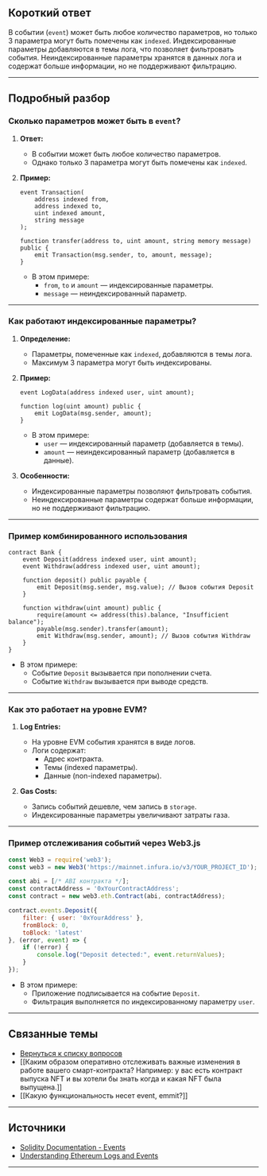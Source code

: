 
## Короткий ответ

В событии (`event`) может быть любое количество параметров, но только 3 параметра могут быть помечены как `indexed`. Индексированные параметры добавляются в темы лога, что позволяет фильтровать события. Неиндексированные параметры хранятся в данных лога и содержат больше информации, но не поддерживают фильтрацию.

---

## Подробный разбор

### **Сколько параметров может быть в `event`?**
1. **Ответ:**
   - В событии может быть любое количество параметров.
   - Однако только 3 параметра могут быть помечены как `indexed`.

2. **Пример:**
   ```solidity
   event Transaction(
       address indexed from,
       address indexed to,
       uint indexed amount,
       string message
   );

   function transfer(address to, uint amount, string memory message) public {
       emit Transaction(msg.sender, to, amount, message);
   }
   ```

   - В этом примере:
     - `from`, `to` и `amount` — индексированные параметры.
     - `message` — неиндексированный параметр.

---

### **Как работают индексированные параметры?**
1. **Определение:**
   - Параметры, помеченные как `indexed`, добавляются в темы лога.
   - Максимум 3 параметра могут быть индексированы.

2. **Пример:**
   ```solidity
   event LogData(address indexed user, uint amount);

   function log(uint amount) public {
       emit LogData(msg.sender, amount);
   }
   ```

   - В этом примере:
     - `user` — индексированный параметр (добавляется в темы).
     - `amount` — неиндексированный параметр (добавляется в данные).

3. **Особенности:**
   - Индексированные параметры позволяют фильтровать события.
   - Неиндексированные параметры содержат больше информации, но не поддерживают фильтрацию.

---

### **Пример комбинированного использования**
```solidity
contract Bank {
    event Deposit(address indexed user, uint amount);
    event Withdraw(address indexed user, uint amount);

    function deposit() public payable {
        emit Deposit(msg.sender, msg.value); // Вызов события Deposit
    }

    function withdraw(uint amount) public {
        require(amount <= address(this).balance, "Insufficient balance");
        payable(msg.sender).transfer(amount);
        emit Withdraw(msg.sender, amount); // Вызов события Withdraw
    }
}
```

- В этом примере:
  - Событие `Deposit` вызывается при пополнении счета.
  - Событие `Withdraw` вызывается при выводе средств.

---

### **Как это работает на уровне EVM?**
1. **Log Entries:**
   - На уровне EVM события хранятся в виде логов.
   - Логи содержат:
     - Адрес контракта.
     - Темы (indexed параметры).
     - Данные (non-indexed параметры).

2. **Gas Costs:**
   - Запись событий дешевле, чем запись в `storage`.
   - Индексированные параметры увеличивают затраты газа.

---

### **Пример отслеживания событий через Web3.js**
```javascript
const Web3 = require('web3');
const web3 = new Web3('https://mainnet.infura.io/v3/YOUR_PROJECT_ID');

const abi = [/* ABI контракта */];
const contractAddress = '0xYourContractAddress';
const contract = new web3.eth.Contract(abi, contractAddress);

contract.events.Deposit({
    filter: { user: '0xYourAddress' },
    fromBlock: 0,
    toBlock: 'latest'
}, (error, event) => {
    if (!error) {
        console.log("Deposit detected:", event.returnValues);
    }
});
```

- В этом примере:
  - Приложение подписывается на событие `Deposit`.
  - Фильтрация выполняется по индексированному параметру `user`.

---

## Связанные темы
- [Вернуться к списку вопросов](5.%20Список%20вопросов.md)
- [[Каким образом оперативно отслеживать важные изменения в работе вашего смарт-контракта? Например: у вас есть контракт выпуска NFT и вы хотели бы знать когда и какая NFT была выпущена.]]
- [[Какую функциональность несет event, emmit?]]

---

## Источники
- [Solidity Documentation - Events](https://docs.soliditylang.org/en/latest/contracts.html#events)
- [Understanding Ethereum Logs and Events](https://ethereum.stackexchange.com/questions/12950/what-are-solidity-events-and-how-they-are-related-to-topics-and-logs)
---